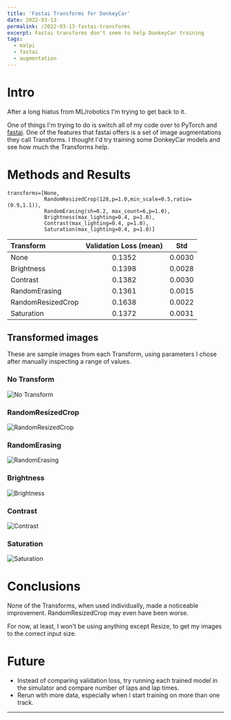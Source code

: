 ```yaml
---
title: 'Fastai Transforms for DonkeyCar'
date: 2022-03-13
permalink: /2022-03-13-fastai-transforms
excerpt: Fastai transforms don't seem to help DonkeyCar training
tags:
  - malpi
  - fastai
  - augmentation
---
```


# Intro

After a long hiatus from ML/robotics I'm trying to get back to it.

One of things I'm trying to do is switch all of my code over to PyTorch and [fastai](https://www.fast.ai/). One of the features that fastai offers is a set of image augmentations they call Transforms. I thought I'd try training some DonkeyCar models and see how much the Transforms help.

# Methods and Results

```
transforms=[None,
            RandomResizedCrop(128,p=1.0,min_scale=0.5,ratio=(0.9,1.1)),
            RandomErasing(sh=0.2, max_count=6,p=1.0),
            Brightness(max_lighting=0.4, p=1.0),
            Contrast(max_lighting=0.4, p=1.0),
            Saturation(max_lighting=0.4, p=1.0)]
```

|Transform|Validation Loss (mean)|Std|
|:---|:---:|:---:|
|None|0.1352|0.0030|
|Brightness|0.1398|0.0028|
|Contrast|0.1382|0.0030|
|RandomErasing|0.1361|0.0015|
|RandomResizedCrop|0.1638|0.0022|
|Saturation|0.1372|0.0031|

## Transformed images

These are sample images from each Transform, using parameters I chose after manually inspecting a range of values.

### No Transform

![](/images/blog/2022-03/Transform_None.png "No Transform")

### RandomResizedCrop

![](/images/blog/2022-03/Transform_RandomResizedCrop.png "RandomResizedCrop")

### RandomErasing

![](/images/blog/2022-03/Transform_RandomErasing.png "RandomErasing")

### Brightness

![](/images/blog/2022-03/Transform_Brightness.png "Brightness")

### Contrast

![](/images/blog/2022-03/Transform_Contrast.png "Contrast")

### Saturation

![](/images/blog/2022-03/Transform_Saturation.png "Saturation")


# Conclusions

None of the Transforms, when used individually, made a noticeable improvement. RandomResizedCrop may even have been worse.

For now, at least, I won't be using anything except Resize, to get my images to the correct input size.

# Future

* Instead of comparing validation loss, try running each trained model in the simulator and compare number of laps and lap times.
* Rerun with more data, especially when I start training on more than one track.


---
